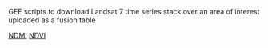 GEE scripts to download Landsat 7 time series stack over an area of interest uploaded as a fusion table

[NDMI](https://code.earthengine.google.com/68c79000cbe1a54db282211d8d8affba)
[NDVI](https://code.earthengine.google.com/d50f7d7de252fc317d29ea117197428e)
